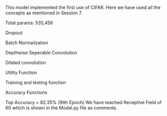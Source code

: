 
This model implemented the first use of CIFAR. Here we have used all the concepts as mentioned in Session 7.

Total params: 535,456

Dropout

Batch Normalization

Depthwise Seperable Convolution

Dilated convolution

Utility Function

Training and testing function

Accuracy Functions


Top Accuracy = 82.35% (9tth Epoch) We have reached Receptive Field of 60 which is shown in the Model.py file as comments.
